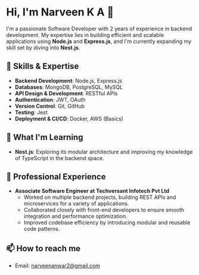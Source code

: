 # Hi, I'm Narveen K A 👋

I'm a passionate Software Developer with 2 years of experience in backend development. My expertise lies in building efficient and scalable applications using **Node.js** and **Express.js**, and I'm currently expanding my skill set by diving into **Nest.js**.

## 🌟 Skills & Expertise

- **Backend Development**: Node.js, Express.js
- **Databases**: MongoDB, PostgreSQL, MySQL
- **API Design & Development**: RESTful APIs
- **Authentication**: JWT, OAuth
- **Version Control**: Git, GitHub
- **Testing**: Jest
- **Deployment & CI/CD**: Docker, AWS (Basics)

## 🌱 What I'm Learning

- **Nest.js**: Exploring its modular architecture and improving my knowledge of TypeScript in the backend space.

## 💼 Professional Experience

- **Associate Software Engineer at Techversant Infotech Pvt Ltd**  
  - Worked on multiple backend projects, building REST APIs and microservices for a variety of applications.
  - Collaborated closely with front-end developers to ensure smooth integration and performance optimization.
  - Improved codebase efficiency by introducing modular and reusable code patterns.

## 📫 How to reach me

- Email: narveenanwar2@gmail.com

